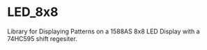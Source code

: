 # LED_8x8

Library for Displaying Patterns on a 1588AS 8x8 LED Display with a 74HC595 shift regesiter.
